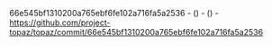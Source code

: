 66e545bf1310200a765ebf6fe102a716fa5a2536 -  () -  () - https://github.com/project-topaz/topaz/commit/66e545bf1310200a765ebf6fe102a716fa5a2536
